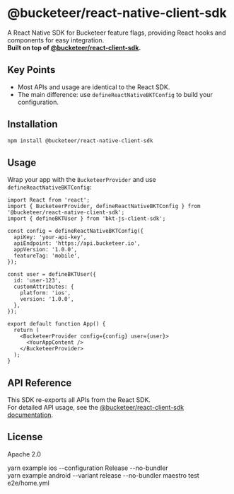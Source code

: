 # @bucketeer/react-native-client-sdk

A React Native SDK for Bucketeer feature flags, providing React hooks and components for easy integration.  
**Built on top of [@bucketeer/react-client-sdk](https://github.com/bucketeer-io/react-client-sdk).**

## Key Points

- Most APIs and usage are identical to the React SDK.
- The main difference: use `defineReactNativeBKTConfig` to build your configuration.

## Installation

```sh
npm install @bucketeer/react-native-client-sdk
```

## Usage

Wrap your app with the `BucketeerProvider` and use `defineReactNativeBKTConfig`:

```tsx
import React from 'react';
import { BucketeerProvider, defineReactNativeBKTConfig } from '@bucketeer/react-native-client-sdk';
import { defineBKTUser } from 'bkt-js-client-sdk';

const config = defineReactNativeBKTConfig({
  apiKey: 'your-api-key',
  apiEndpoint: 'https://api.bucketeer.io',
  appVersion: '1.0.0',
  featureTag: 'mobile',
});

const user = defineBKTUser({
  id: 'user-123',
  customAttributes: {
    platform: 'ios',
    version: '1.0.0',
  },
});

export default function App() {
  return (
    <BucketeerProvider config={config} user={user}>
      <YourAppContent />
    </BucketeerProvider>
  );
}
```

## API Reference

This SDK re-exports all APIs from the React SDK.  
For detailed API usage, see the [@bucketeer/react-client-sdk documentation](https://github.com/bucketeer-io/react-client-sdk#usage).

## License

Apache 2.0


yarn example ios --configuration Release --no-bundler       
yarn example android --variant release --no-bundler
maestro test e2e/home.yml